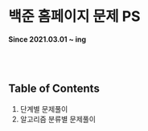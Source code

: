 # 백준 홈페이지 문제 PS<br>
<b>Since 2021.03.01 ~ ing</b>

<br><br>
## Table of Contents
1) 단계별 문제풀이
2) 알고리즘 분류별 문제풀이
